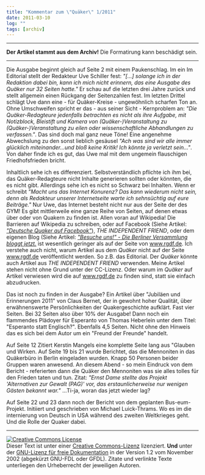 ```yaml
---
title: "Kommentar zum \"Quäker\" 1/2011"
date: 2011-03-10
log: ""
tags: [archiv]
---
```

<hr><b>Der Artikel stammt aus dem Archiv!</b> Die Formatirung kann beschädigt sein.<hr>

Die Ausgabe beginnt gleich auf Seite 2 mit einem Paukenschlag. Im ein Im Editorial stellt der Redakteur Uve Schiller fest: <i>"[...] solange ich in der Redaktion dabei bin, kann ich mich nicht erinnern, das eine Ausgabe des Quäker nur 32 Seiten hatte."</i> Er schau auf die letzten drei Jahre zurück und stellt allgemein einen Rückgang der Seitenzahlen fest. Im letzten Drittel schlägt Uve dann eine - für Quäker-Kreise - ungewöhnlich scharfen Ton an. <!--break--> Ohne Umschweifen spricht er das - aus seiner Sicht - Kernproblem an: <i>"Die Quäker-Redagteure jedenfalls betrachten es nicht als ihre Aufgabe, mit Notizblock, Bleistift und Kamera von (Quäker-)Veranstaltung zu (Quäker-)Veranstaltung zu eilen oder wissenschaftliche Abhandlungen zu verfassen."</i>. Das sind doch mal ganz neue Töne! Eine angenehme Abwechslung zu den sonst lieblich gesäusel <i>"Ach was sind wir alle immer glücklich miteinander...und bloß keine Kritik! Ich könnte ja verletzt sein..."</i>. Von daher finde ich es gut, das Uwe mal mit dem ungemein flauschigen Friedhofsfrieden bricht.

Inhaltlich sehe ich es differenziert. Selbstverständlich pflichte ich ihm bei, das Quäker-Redagteure nicht Inhalte generieren sollten oder könnten, die es nicht gibt. Allerdings sehe ich es nicht so Schwarz bei Inhalten. Wenn er schreibt <i>"Macht uns das Internet Konurenz? Das kann wiederum nicht sein, denn als Redakteur unserer Internetseite warte ich sehnsüchtig auf eure Beiträge."</i> Nur Uwe, das Internet besteht nicht nur aus der Seite der des GYM! Es gibt mittlerweile eine ganze Reihe von Seiten, auf denen etwas über oder von Quakern zu finden ist. Allen voran auf Wikipedia! Die Barrieren auf Wikipedia zu schreiben, oder auf Facebook (Siehe Artikel: <a href="http://www.the-independent-friend.de/?q=node/681"><i>"Deutsche Quaker auf Facebook"</i></a>), <i> THE INDEPENDENT FRIEND</i>, oder dem eigenen Blog (Siehe Artikel: <a href="http://www.the-independent-friend.de/?q=node/717"><i>"Besuche uns!" - Die Berliner Versammlung bloggt jetzt.</i></a> ist wesentlich geringer als auf der Seite von www.rgdf.de. Ich verstehe auch nicht, warum Artikel aus dem <i>Quäker</i> nicht auf der Seite  www.rgdf.de veröffentlicht werden. So z.B. das Editorial. Der <i>Quäker</i> könnte auch Artikel aus <i> THE INDEPENDENT FRIEND</i> verwenden. Meine Artikel stehen nicht ohne Grund unter der CC-Lizenz. Oder warum im <i>Quäker</i> auf Artikel verwiesen wird die auf www.rgdf.de zu finden sind, statt sie einfach abzudrucken.

Das ist noch zu finden in der Ausgabe? Ein Artikel über "Jubiläen und Erinnerungen 2011" von Claus Bernet, der in gewohnt hoher Qualität, über erwähnenswerte Persönlichkeiten der Quakergeschichte aufklärt. Fast vier Seiten. Bei 32 Seiten also über 10% der Ausgabe! Dann noch ein flammendes Plädoyer für Esperanto von Thomas Heberlein unter dem Titel: "Esperanto statt Englisch?". Ebenfalls 4,5 Seiten. Nicht ohne den Hinweis das es sich bei dem Autor um ein "Freund der Freunde" handelt.  

Auf Seite 12 Zitiert Kerstin Mangels eine komplette Seite lang aus "Glauben und Wirken. Auf Seite 19 bis 21 wurde Berichtet, das die Mennoniten in das Quäkerbüro in Berlin eingeladen wurden. Knapp 50 Personen beider Gruppen waren anwesend. An diesem Abend - so mein Eindruck von dem Bericht - referierten dann die Quäker den Mennoniten was sie alles tolles für den Frieden taten und tun. Zitat: <i>"Ernst Dame stellte das Projekt 'Alternativen zur Gewalt (PAG)' vor, das erstaunlicherweise nur wenigen Gästen bekannt war."</i> ...Ti-ja, woran das jetzt wieder lag?    

Auf Seite 22 und 23 dann noch der Bericht von dem geplanten Bus-eum-Projekt. Initiiert und geschrieben von Michael Luick-Thrams. Wo es im die internierung von Deutsch in USA während des zweiten Weltkrieges geht. Und die Rolle der Quaker dabei. 


<hr />
<a rel="license" href="http://creativecommons.org/licenses/by-sa/3.0/de/"><img alt="Creative Commons License" style="border-width: 0pt;" src="http://i.creativecommons.org/l/by-sa/3.0/de/88x31.png" /></a><br />
Dieser <span xmlns:dc="http://purl.org/dc/elements/1.1/" href="http://purl.org/dc/dcmitype/Text" rel="dc:type">Text</span> ist unter einer <a rel="license" href="http://creativecommons.org/licenses/by-sa/3.0/de/">Creative Commons-Lizenz</a> lizenziert. <b>Und</b> unter der <a href="http://de.wikipedia.org/wiki/GFDL">GNU-Lizenz f&uuml;r freie Dokumentation</a> in der Version 1.2 vom November 2002 (abgek&uuml;rzt GNU-FDL oder GFDL). Zitate und verlinkte Texte unterliegen den Urheberrecht der jeweiligen Autoren.

